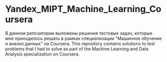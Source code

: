 # Yandex_MIPT_Machine_Learning_Coursera
В данном репозитории выложены решения тестовых задач, которые мне приходилось решать в рамках специализации "Машинное обучение и анализ данных" на Coursera.
This repository contains solutions to test problems that I had to solve as part of the Machine Learning and Data Analysis specialization on Coursera.
